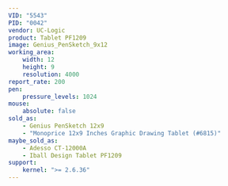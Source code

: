 ```yaml
---
VID: "5543"
PID: "0042"
vendor: UC-Logic
product: Tablet PF1209
image: Genius_PenSketch_9x12
working_area:
    width: 12
    height: 9
    resolution: 4000
report_rate: 200
pen:
    pressure_levels: 1024
mouse:
    absolute: false
sold_as:
    - Genius PenSketch 12x9
    - "Monoprice 12x9 Inches Graphic Drawing Tablet (#6815)"
maybe_sold_as:
    - Adesso CT-12000A
    - Iball Design Tablet PF1209
support:
    kernel: ">= 2.6.36"
---
```

